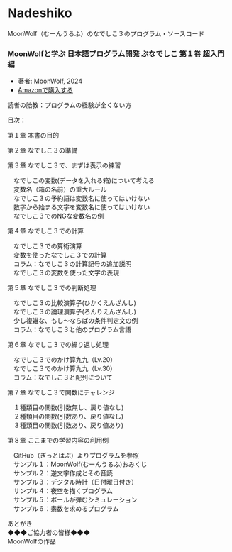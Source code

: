 # Nadeshiko
MoonWolf（むーんうるふ）のなでしこ３のプログラム・ソースコード

### MoonWolfと学ぶ 日本語プログラム開発 ぶなでしこ 第１巻 超入門編
- 著者: MoonWolf, 2024
- [Amazonで購入する](https://www.amazon.co.jp/dp/B0D94XTRRV)

読者の胎教：プログラムの経験が全くない方

目次：

第１章 本書の目的

第２章 なでしこ３の準備

第３章 なでしこ３で、まずは表示の練習

　なでしこの変数(データを入れる箱)について考える<BR>
　変数名（箱の名前）の重大ルール<BR>
　なでしこ３の予約語は変数名に使ってはいけない<BR>
　数字から始まる文字を変数名に使ってはいけない<BR>
　なでしこ３でのNGな変数名の例<BR>

第４章 なでしこ３での計算

　なでしこ３での算術演算<BR>
　変数を使ったなでしこ３での計算<BR>
　コラム：なでしこ３の計算記号の追加説明<BR>
　なでしこ３の変数を使った文字の表現<BR>

第５章 なでしこ３での判断処理

　なでしこ３の比較演算子(ひかくえんざんし)<BR>
　なでしこ３の論理演算子(ろんりえんざんし)<BR>
　少し複雑な、もし～ならばの条件判定文の例<BR>
　コラム：なでしこ３と他のプログラム言語<BR>

第６章 なでしこ３での繰り返し処理

　なでしこ３でのかけ算九九（Lv.20）<BR>
　なでしこ３でのかけ算九九（Lv.30）<BR>
　コラム：なでしこ３と配列について<BR>

第７章 なでしこ３で関数にチャレンジ

　１種類目の関数(引数無し、戻り値なし)<BR>
　２種類目の関数(引数あり、戻り値なし)<BR>
　３種類目の関数(引数あり、戻り値あり)<BR>

第８章 ここまでの学習内容の利用例

　GitHub（ぎっとはぶ）よりプログラムを参照<BR>
　サンプル１：MoonWolf(むーんうるふ)おみくじ<BR>
　サンプル２：逆文字作成とその音読<BR>
　サンプル３：デジタル時計（日付曜日付き）<BR>
　サンプル４：夜空を描くプログラム<BR>
　サンプル５：ボールが弾むシミュレーション<BR>
　サンプル６：素数を求めるプログラム<BR>

あとがき<BR>
◆◆◆ご協力者の皆様◆◆◆<BR>
MoonWolfの作品<BR>
